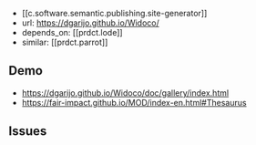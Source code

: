 
- [[c.software.semantic.publishing.site-generator]]
- url: https://dgarijo.github.io/Widoco/
- depends_on: [[prdct.lode]]
- similar: [[prdct.parrot]] 

## Demo

- https://dgarijo.github.io/Widoco/doc/gallery/index.html
- https://fair-impact.github.io/MOD/index-en.html#Thesaurus

## Issues

